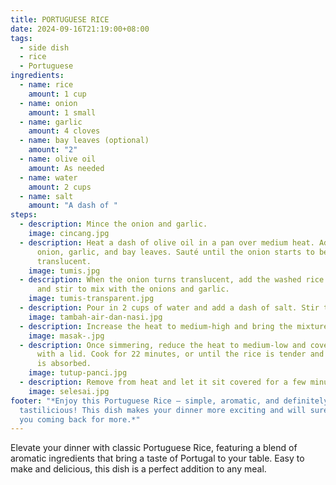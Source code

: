 ```yaml
---
title: PORTUGUESE RICE
date: 2024-09-16T21:19:00+08:00
tags:
  - side dish
  - rice
  - Portuguese
ingredients:
  - name: rice
    amount: 1 cup
  - name: onion
    amount: 1 small
  - name: garlic
    amount: 4 cloves
  - name: bay leaves (optional)
    amount: "2"
  - name: olive oil
    amount: As needed
  - name: water
    amount: 2 cups
  - name: salt
    amount: "A dash of "
steps:
  - description: Mince the onion and garlic.
    image: cincang.jpg
  - description: Heat a dash of olive oil in a pan over medium heat. Add the minced
      onion, garlic, and bay leaves. Sauté until the onion starts to become
      translucent.
    image: tumis.jpg
  - description: When the onion turns translucent, add the washed rice to the pan
      and stir to mix with the onions and garlic.
    image: tumis-transparent.jpg
  - description: Pour in 2 cups of water and add a dash of salt. Stir to combine.
    image: tambah-air-dan-nasi.jpg
  - description: Increase the heat to medium-high and bring the mixture to a simmer.
    image: masak-.jpg
  - description: Once simmering, reduce the heat to medium-low and cover the pan
      with a lid. Cook for 22 minutes, or until the rice is tender and the water
      is absorbed.
    image: tutup-panci.jpg
  - description: Remove from heat and let it sit covered for a few minutes before serving.
    image: selesai.jpg
footer: "*Enjoy this Portuguese Rice — simple, aromatic, and definitely
  tastilicious! This dish makes your dinner more exciting and will surely keep
  you coming back for more.*"
---
```

Elevate your dinner with classic Portuguese Rice, featuring a blend of aromatic ingredients that bring a taste of Portugal to your table. Easy to make and delicious, this dish is a perfect addition to any meal.
